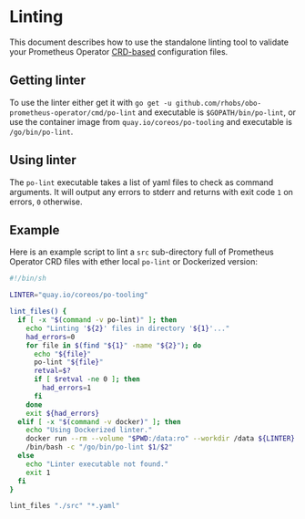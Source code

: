 # Linting

This document describes how to use the standalone linting tool to validate your Prometheus Operator [CRD-based](../design.md) configuration files.

## Getting linter

To use the linter either get it with `go get -u github.com/rhobs/obo-prometheus-operator/cmd/po-lint` and executable is `$GOPATH/bin/po-lint`, or use the container image from `quay.io/coreos/po-tooling` and executable is `/go/bin/po-lint`.

## Using linter

The `po-lint` executable takes a list of yaml files to check as command arguments. It will output any errors to stderr and returns with exit code `1` on errors, `0` otherwise.

## Example

Here is an example script to lint a `src` sub-directory full of Prometheus Operator CRD files with ether local `po-lint` or Dockerized version:

```sh
#!/bin/sh

LINTER="quay.io/coreos/po-tooling"

lint_files() {
  if [ -x "$(command -v po-lint)" ]; then
    echo "Linting '${2}' files in directory '${1}'..."
    had_errors=0
    for file in $(find "${1}" -name "${2}"); do
      echo "${file}"
      po-lint "${file}"
      retval=$?
      if [ $retval -ne 0 ]; then
        had_errors=1
      fi
    done
    exit ${had_errors}
  elif [ -x "$(command -v docker)" ]; then
    echo "Using Dockerized linter."
    docker run --rm --volume "$PWD:/data:ro" --workdir /data ${LINTER} \
    /bin/bash -c "/go/bin/po-lint $1/$2"
  else
    echo "Linter executable not found."
    exit 1
  fi
}

lint_files "./src" "*.yaml"
```

